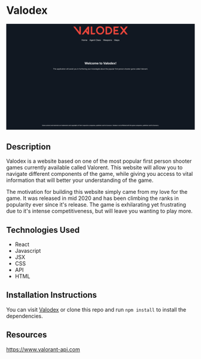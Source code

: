 # Valodex
![Valodex](https://github.com/brianchoi93/valodex/blob/main/public/Valodex.png)

## Description
Valodex is a website based on one of the most popular first person shooter games currently available called Valorent. This website will allow you to navigate different components of the game, while giving you access to vital information that will better your understanding of the game. 

The motivation for building this website simply came from my love for the game. It was released in mid 2020 and has been climbing the ranks in popularity ever since it's release. The game is exhilarating yet frustrating due to it's intense competitiveness, but will leave you wanting to play more. 

## Technologies Used
- React
- Javascript
- JSX
- CSS
- API
- HTML

## Installation Instructions
You can visit [Valodex](https://valodex.netlify.app/) or clone this repo and run `npm install` to install the dependencies.

## Resources
https://www.valorant-api.com
